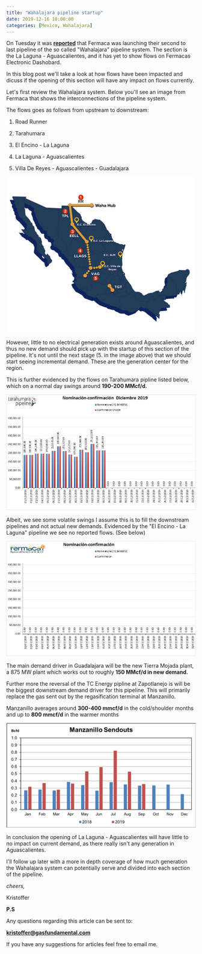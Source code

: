 ```yaml
---
title: "Wahalajara pipeline startup"
date: 2019-12-16 18:00:00
categories: [Mexico, Wahalajara]
---
```


On Tuesday it was __[reported](https://www.argusmedia.com/en/news/2031472-fermaca-starts-new-gas-export-line-to-mexico "Argus Media")__ that Fermaca was launching their second to last pipeline of the so called "Wahalajara" pipeline system. The section is the La Laguna - Aguascalientes, and it has yet to show flows on Fermacas Electronic Dashobard. 

In this blog post we'll take a look at how flows have been impacted and dicuss if the opening of this section will have any impact on flows currently.

Let's first review the Wahalajara system. Below you'll see an image from Fermaca that shows the interconnections of the pipeline system.

The flows goes as follows from upstream to downstream:


1. Road Runner

2. Tarahumara

3. El Encino - La Laguna

4. La Laguna - Aguascalientes

5. Villa De Reyes - Aguascalientes - Guadalajara

![Wahalajara System](/assets/images/wahalajara-numbered.png)


However, little to no electrical generation exists around Aguascalientes, and thus no new demand should pick up with the startup of this section of the pipeline. It's not until the next stage (5. in the image above) that we should start seeing incremental demand. These are the generation center for the region.

This is further evidenced by the flows on Tarahumara pipline listed below, which on a normal day swings around **190-200 MMcf/d.** 

![Tarahumara Flows](/assets/images/tarahumara-flow-2019-12-16.jpeg)

Albeit, we see some volatile swings I assume this is to fill the downstream pipelines and not actual new demands. Evidenced by the "El Encino - La Laguna" pipeline we see no reported flows. (See below)

![El Encino Flows](/assets/images/el-encino-flows-2019-12-16.jpeg)

The main demand driver in Guadalajara will be the new Tierra Mojada plant, a 875 MW plant which works out to roughly **150 MMcf/d in new demand.** 

Further more the reversal of the TC Energy pipline at Zapotlanejo is will be the biggest downstream demand driver for this pipeline. This will primarily replace the gas sent out by the regasification terminal at Manzanillo.

Manzanillo averages around **300-400 mmcf/d** in the cold/shoulder months and up to **800 mmcf/d** in the warmer months

![Manzanillo Average Sendouts](/assets/images/manzanillo-sendouts-2019-12-16.png)

In conclusion the opening of La Laguna - Aguascalientes will have little to no impact on current demand, as there really isn't any generation in Aguascalientes.

I'll follow up later with a more in depth coverage of how much generation the Wahalajara system can potentially serve and divided into each section of the pipeline. 

*cheers,*

Kristoffer


**P.S**

Any questions regarding this article can be sent to:

__[kristoffer@gasfundamental.com](mailto:kristoffer@gasfundamental.com)__

If you have any suggestions for articles feel free to email me.
